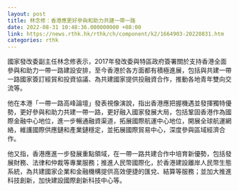 ```yaml
---
layout: post
title: 林念修：香港應更好參與和助力共建一帶一路
date: 2022-08-31 10:48:36.000000000 +08:00
link: https://news.rthk.hk/rthk/ch/component/k2/1664903-20220831.htm
categories: rthk
---
```


國家發改委副主任林念修表示，2017年發改委與特區政府簽署關於支持香港全面參與和助力一帶一路建設安排，至今香港於各方面都有積極進展，包括與共建一帶一路國家簽訂經貿和投資協議、為共建國家提供投融資合作，推動各地青年雙向交流等。

他在本港「一帶一路高峰論壇」發表視像演說，指出香港應把握機遇並發揮獨特優勢，更好參與和助力共建一帶一路，更好融入國家發展大局，包括鞏固香港作為國際金融中心地位，進一步暢通融資渠道，拓展國際航運中心地位，開展全球航運網絡，維護國際供應鏈和產業鏈穩定，並拓展國際貿易中心，深度參與區域經濟合作。

他又指，香港應進一步發展重點領域，在一帶一路共建合作中培育新優勢，包括發展財務、法律和仲裁等專業服務；推進人民幣國際化，於香港建設離岸人民幣生態系統，為共建國家企業和金融機構提供高效便捷的匯兌、結算等服務；並加大推進科技創新，加快建設國際創新科技中心等。
